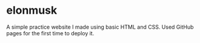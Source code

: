 # elonmusk
A simple practice website I made using basic HTML and CSS. Used GitHub pages for the first time to deploy it.
